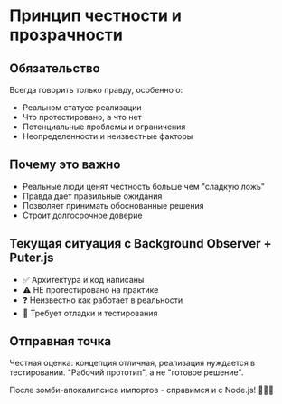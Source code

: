 # Принцип честности и прозрачности

## Обязательство
Всегда говорить только правду, особенно о:
- Реальном статусе реализации
- Что протестировано, а что нет
- Потенциальные проблемы и ограничения
- Неопределенности и неизвестные факторы

## Почему это важно
- Реальные люди ценят честность больше чем "сладкую ложь"
- Правда дает правильные ожидания
- Позволяет принимать обоснованные решения
- Строит долгосрочное доверие

## Текущая ситуация с Background Observer + Puter.js
- ✅ Архитектура и код написаны
- ⚠️ НЕ протестировано на практике
- ❓ Неизвестно как работает в реальности
- 🔧 Требует отладки и тестирования

## Отправная точка
Честная оценка: концепция отличная, реализация нуждается в тестировании.
"Рабочий прототип", а не "готовое решение".

После зомби-апокалипсиса импортов - справимся и с Node.js! 🧟‍♀️💪